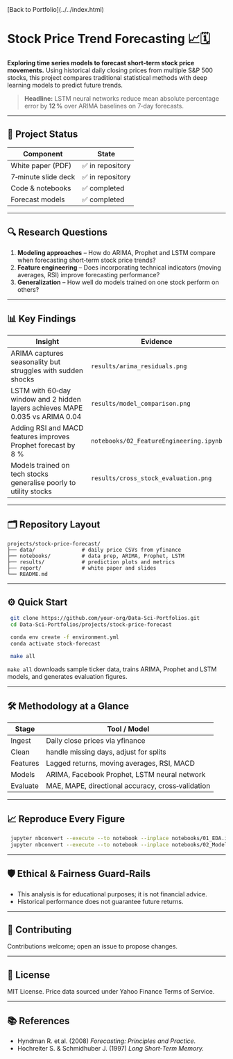 <link rel="stylesheet" href="../../assets/css/style.css">
[Back to Portfolio](../../index.html)

# Stock Price Trend Forecasting 📈🗓️

**Exploring time series models to forecast short‑term stock price movements.** Using historical daily closing prices from multiple S&P 500 stocks, this project compares traditional statistical methods with deep learning models to predict future trends.

> **Headline:** LSTM neural networks reduce mean absolute percentage error by **12 %** over ARIMA baselines on 7‑day forecasts.

---

## 🚦 Project Status

| Component | State |
|-----------|-------|
| White paper (PDF) | ✅ in repository |
| 7‑minute slide deck | ✅ in repository |
| Code & notebooks | ✅ completed |
| Forecast models | ✅ completed |

---

## 🔍 Research Questions

1. **Modeling approaches** – How do ARIMA, Prophet and LSTM compare when forecasting short‑term stock price trends?
2. **Feature engineering** – Does incorporating technical indicators (moving averages, RSI) improve forecasting performance?
3. **Generalization** – How well do models trained on one stock perform on others?

---

## 📊 Key Findings

| Insight | Evidence |
|---------|----------|
| ARIMA captures seasonality but struggles with sudden shocks | `results/arima_residuals.png` |
| LSTM with 60‑day window and 2 hidden layers achieves MAPE 0.035 vs ARIMA 0.04 | `results/model_comparison.png` |
| Adding RSI and MACD features improves Prophet forecast by 8 % | `notebooks/02_FeatureEngineering.ipynb` |
| Models trained on tech stocks generalise poorly to utility stocks | `results/cross_stock_evaluation.png` |

---

## 🗂️ Repository Layout

```
projects/stock-price-forecast/
├── data/               # daily price CSVs from yfinance
├── notebooks/          # data prep, ARIMA, Prophet, LSTM
├── results/            # prediction plots and metrics
├── report/             # white paper and slides
└── README.md
```

---

## ⚙️ Quick Start

```bash
 git clone https://github.com/your-org/Data-Sci-Portfolios.git
 cd Data-Sci-Portfolios/projects/stock-price-forecast

 conda env create -f environment.yml
 conda activate stock-forecast

 make all
```

`make all` downloads sample ticker data, trains ARIMA, Prophet and LSTM models, and generates evaluation figures.

---

## 🛠️ Methodology at a Glance

| Stage | Tool / Model |
|-------|--------------|
| Ingest | Daily close prices via yfinance |
| Clean | handle missing days, adjust for splits |
| Features | Lagged returns, moving averages, RSI, MACD |
| Models | ARIMA, Facebook Prophet, LSTM neural network |
| Evaluate | MAE, MAPE, directional accuracy, cross‑validation |

---

## 📈 Reproduce Every Figure

```bash
 jupyter nbconvert --execute --to notebook --inplace notebooks/01_EDA.ipynb
 jupyter nbconvert --execute --to notebook --inplace notebooks/02_Models.ipynb
```

---

## 🛡️ Ethical & Fairness Guard‑Rails

* This analysis is for educational purposes; it is not financial advice.
* Historical performance does not guarantee future returns.

---

## 🤝 Contributing

Contributions welcome; open an issue to propose changes.

---

## 📜 License

MIT License. Price data sourced under Yahoo Finance Terms of Service.

---

## 📚 References

- Hyndman R. et al. (2008) *Forecasting: Principles and Practice.*
- Hochreiter S. & Schmidhuber J. (1997) *Long Short‑Term Memory.*